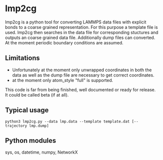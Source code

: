 # lmp2cg

lmp2cg is a python tool for converting LAMMPS data files with explicit bonds to a coarse grained representation. For this purpose a template file is used. lmp2cg then searches in the data file for corresponding stuctures and outputs an coarse grained data file. Additionally dump files can converted. At the moment periodic boundary conditions are assumed.

## Limitations
- Unfortunately at the moment only unwrapped coordinates in both the data as well as the dump file are necessary to get correct coordinates.
- at the moment only atom_style "full" is supported.

This code is far from being finished, well documented or ready for release. It could be called beta (if at all).

## Typical usage
```
python3 lmp2cg.py --data lmp.data --template template.dat [--trajectory lmp.dump]
```
## Python modules
sys, os, datetime, numpy, NetworkX
